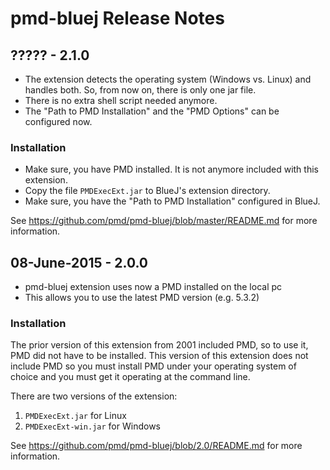 # pmd-bluej Release Notes


## ????? - 2.1.0

* The extension detects the operating system (Windows vs. Linux) and
  handles both. So, from now on, there is only one jar file.
* There is no extra shell script needed anymore.
* The "Path to PMD Installation" and the "PMD Options" can be configured
  now.

### Installation

* Make sure, you have PMD installed. It is not anymore included with this extension.
* Copy the file `PMDExecExt.jar` to BlueJ's extension directory.
* Make sure, you have the "Path to PMD Installation" configured in BlueJ.

See <https://github.com/pmd/pmd-bluej/blob/master/README.md> for more information.


## 08-June-2015 - 2.0.0

* pmd-bluej extension uses now a PMD installed on the local pc
* This allows you to use the latest PMD version (e.g. 5.3.2)

### Installation

The prior version of this extension from 2001 included PMD, so to use it, PMD
did not have to be installed.  This version of this extension does not include PMD
so you must install PMD under your operating system of choice and you must get it
operating at the command line.

There are two versions of the extension:

1. `PMDExecExt.jar` for Linux
2. `PMDExecExt-win.jar` for Windows

See <https://github.com/pmd/pmd-bluej/blob/2.0/README.md> for more information.


